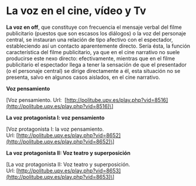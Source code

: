 # La voz en el cine, vídeo y Tv

**La voz en off**, que constituye con frecuencia el mensaje verbal del filme publicitario (puestos que son escasos los diálogos) o la voz del personaje central, se instauran una relación de tipo afectivo con el espectador, estableciendo así un contacto aparentemente directo. Sería ésta, la función característica del filme publicitario, ya que en el cine narrativo no suele producirse este nexo directo: efectivamente, mientras que en el filme publicitario el espectador llega a tener la sensación de que el presentador (o el personaje central) se dirige directamente a él, esta situación no se presenta, salvo en algunos casos aislados, en el cine narrativo.

**Voz pensamiento**

\[Voz pensamiento. Url:  [http://politube.upv.es/play.php?vid=8516](http://politube.upv.es/play.php?vid=8516)\]

**La voz protagonista I: voz pensamiento**

\[Voz protagonista I: la voz pensamiento. Url: [http://politube.upv.es/play.php?vid=8652](http://politube.upv.es/play.php?vid=8652)\]

**La voz protagonista II: Voz teatro y superposición**

\[La voz protagonista II: Voz teatro y superposición. Url: [http://politube.upv.es/play.php?vid=8653](http://politube.upv.es/play.php?vid=8653)\]